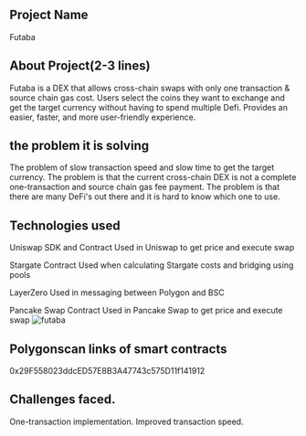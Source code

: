 ## Project Name
Futaba
## About Project(2-3 lines)
Futaba is a DEX that allows cross-chain swaps with only one transaction & source chain gas cost. 
Users select the coins they want to exchange and get the target currency without having to spend multiple Defi.
Provides an easier, faster, and more user-friendly experience.

## the problem it is solving
The problem of slow transaction speed and slow time to get the target currency.
The problem is that the current cross-chain DEX is not a complete one-transaction and source chain gas fee payment.
The problem is that there are many DeFi's out there and it is hard to know which one to use.

## Technologies used
Uniswap SDK and Contract
Used in Uniswap to get price and execute swap

Stargate Contract
Used when calculating Stargate costs and bridging using pools

LayerZero
Used in messaging between Polygon and BSC

Pancake Swap Contract
Used in Pancake Swap to get price and execute swap
![futaba](https://imgur.com/XA5Duvk "サンプル")

## Polygonscan links of smart contracts
0x29F558023ddcED57E8B3A47743c575D11f141912

## Challenges faced.
One-transaction implementation.
Improved transaction speed.